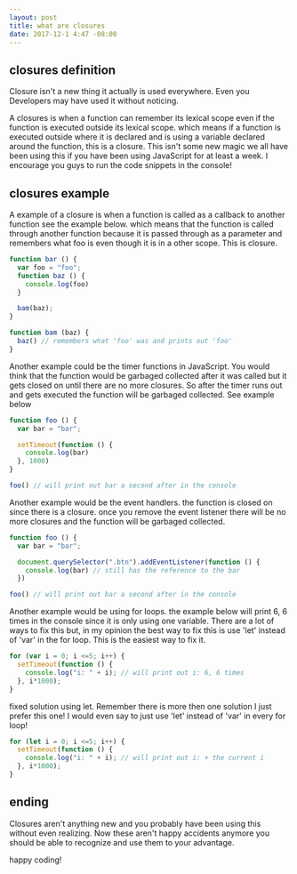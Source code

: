 ```yaml
---
layout: post
title: what are closures
date: 2017-12-1 4:47 -08:00
---
```


## closures definition

Closure isn't a new thing it actually is used everywhere. Even you Developers may have used it
without noticing.

A closures is when a function can remember its lexical scope even if the function is executed outside its lexical scope.
which means if a function is executed outside where it is declared and is using a variable declared around the function,
this is a closure. This isn't some new magic we all have been using this if you have been using JavaScript for at least a week. I encourage you guys to run the code snippets in the console!

## closures example

A example of a closure is when a function is called as a callback to another function see the example below.
which means that the function is called through another function because it is passed through as a parameter and remembers
what foo is even though it is in a other scope. This is closure.

```javascript
function bar () {
  var foo = "foo";
  function baz () {
    console.log(foo)
  }

  bam(baz);
}

function bam (baz) {
  baz() // remembers what 'foo' was and prints out 'foo'
}
```

Another example could be the timer functions in JavaScript. You would think that the function would be garbaged collected
after it was called but it gets closed on until there are no more closures. So after the timer runs out and gets executed
the function will be garbaged collected. See example below


```javascript
function foo () {
  var bar = "bar";

  setTimeout(function () {
    console.log(bar)
  }, 1000)
}

foo() // will print out bar a second after in the console
```

Another example would be the event handlers. the function is closed on since there is a closure. once you remove the
event listener there will be no more closures and the function will be garbaged collected.

```javascript
function foo () {
  var bar = "bar";

  document.querySelector(".btn").addEventListener(function () {
    console.log(bar) // still has the reference to the bar
  })

foo() // will print out bar a second after in the console
```

Another example would be using for loops. the example below will print 6, 6 times in the console since it is only using one
variable. There are a lot of ways to fix this but, in my opinion the best way to fix this is use 'let' instead of 'var' in the for loop. This is the easiest way to fix it.

```javascript
for (var i = 0; i <=5; i++) {
  setTimeout(function () {
    console.log("i: " + i); // will print out i: 6, 6 times
  }, i*1000);
}
```

fixed solution using let. Remember there is more then one solution I just prefer this one! I would even say
to just use 'let' instead of 'var' in every for loop!

```javascript
for (let i = 0; i <=5; i++) {
  setTimeout(function () {
    console.log("i: " + i); // will print out i: + the current i
  }, i*1000);
}
```

## ending

Closures aren't anything new and you probably have been using this without even realizing. Now these aren't happy accidents
anymore you should be able to recognize and use them to your advantage.

happy coding!
